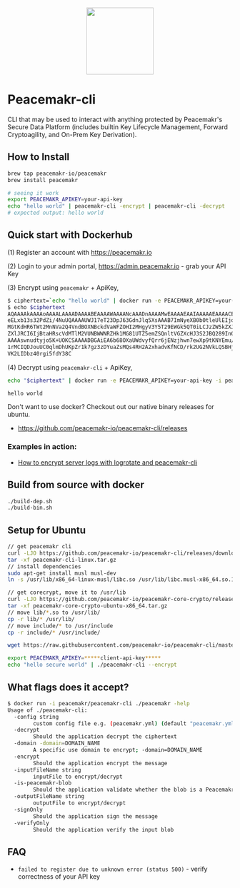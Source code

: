 <p align="center">
  <br>
    <img src="https://admin.peacemakr.io/images/PeacemakrP-Golden.png" width="150"/>
  <br>
</p>

# Peacemakr-cli
CLI that may be used to interact with anything protected by Peacemakr's Secure Data Platform (includes builtin Key Lifecycle Management, Forward Cryptoagility, and On-Prem Key Derivation).

## How to Install
```sh
brew tap peacemakr-io/peacemakr
brew install peacemakr

# seeing it work
export PEACEMAKR_APIKEY=your-api-key
echo "hello world" | peacemakr-cli -encrypt | peacemakr-cli -decrypt
# expected output: hello world
```

## Quick start with Dockerhub
 (1) Register an account with https://peacemakr.io

 (2) Login to your admin portal, https://admin.peacemakr.io - grab your API Key

 (3) Encrypt using `peacemakr` + ApiKey,
```sh
$ ciphertext=`echo "hello world" | docker run -e PEACEMAKR_APIKEY=your-api-key -i peacemakr/peacemakr-cli ./peacemakr-cli -encrypt`
$ echo $ciphertext
AQAAAAkAAAAoAAAALAAAADAAAABEAAAAWAAAANcAAADnAAAAMwEAAAAEAAIAAAAAEAAAACEI
eELxb13s32PdZi/4NuUQAAAAUWJ17eT23DpJ63GdnJlq5XsAAAB7ImNyeXB0b0tleUlEIjoi
MGtKdHR6TWt2MnNVa2Q4VndBOXNBckdVaWFZOHI2MHgyV3Y5T29EWGk5QT0iLCJzZW5kZXJL
ZXlJRCI6IjBtaHRscVdMTlM2VUNBWWNRZHk1MG81UTZ5emZSQnltVGZXcHJ3S2JBQ289In0M
AAAAswnudtyjo5K+UOKCSAAAADBGAiEA6b68OXaUWdvyfQrr6jENzjhwn7ewXp9tKNYEmu/W
1rMCIQDJouUC0qlmDhUKpZr1k7gz3zDYuaZsMQs4RH2A2xhadvKfNCD/rk2UG2NVkLQSBHjF
VK2LIDbz40rgi5fdY38C
```
(4) Decrypt using `peacemakr-cli` + ApiKey,
```sh
echo "$ciphertext" | docker run -e PEACEMAKR_APIKEY=your-api-key -i peacemakr/peacemakr-cli ./peacemakr-cli -decrypt 2>/dev/null

hello world
```


Don't want to use docker? Checkout out our native binary releases for ubuntu.
 * https://github.com/peacemakr-io/peacemakr-cli/releases

### Examples in action:
 * [How to encrypt server logs with logrotate and peacemakr-cli](https://medium.com/@danielhuang37/encrypting-all-your-logs-in-2-easy-steps-using-logrotate-and-peacemakr-8ad9cbfe1b4c)

## Build from source with docker
```sh
./build-dep.sh
./build-bin.sh
```

## Setup for Ubuntu
```sh
// get peacemakr cli
curl -LJO https://github.com/peacemakr-io/peacemakr-cli/releases/download/v0.3.0/peacemakr-cli-linux.tar.gz
tar -xf peacemakr-cli-linux.tar.gz
// install dependencies
sudo apt-get install musl musl-dev
ln -s /usr/lib/x86_64-linux-musl/libc.so /usr/lib/libc.musl-x86_64.so.1

// get corecrypt, move it to /usr/lib
curl -LJO https://github.com/peacemakr-io/peacemakr-core-crypto/releases/download/v0.2.2/peacemakr-core-crypto-ubuntu-x86_64.tar.gz
tar -xf peacemakr-core-crypto-ubuntu-x86_64.tar.gz
// move lib/*.so to /usr/lib/
cp -r lib/* /usr/lib/
// move include/* to /usr/include
cp -r include/* /usr/include/

wget https://raw.githubusercontent.com/peacemakr-io/peacemakr-cli/master/peacemakr.yml

export PEACEMAKR_APIKEY=*****client-api-key*****
echo "hello secure world" | ./peacemakr-cli --encrypt
```

## What flags does it accept?
```sh
$ docker run -i peacemakr/peacemakr-cli ./peacemakr -help
Usage of ./peacemakr-cli:
  -config string
        custom config file e.g. (peacemakr.yml) (default "peacemakr.yml")
  -decrypt
        Should the application decrypt the ciphertext
  -domain -domain=DOMAIN_NAME
        A specific use domain to encrypt; -domain=DOMAIN_NAME
  -encrypt
        Should the application encrypt the message
  -inputFileName string
        inputFile to encrypt/decrypt
  -is-peacemakr-blob
        Should the application validate whether the blob is a Peacemakr blob or not
  -outputFileName string
        outputFile to encrypt/decrypt
  -signOnly
        Should the application sign the message
  -verifyOnly
        Should the application verify the input blob
```

## FAQ

 * `failed to register due to unknown error (status 500)` - verify correctness of your API key
